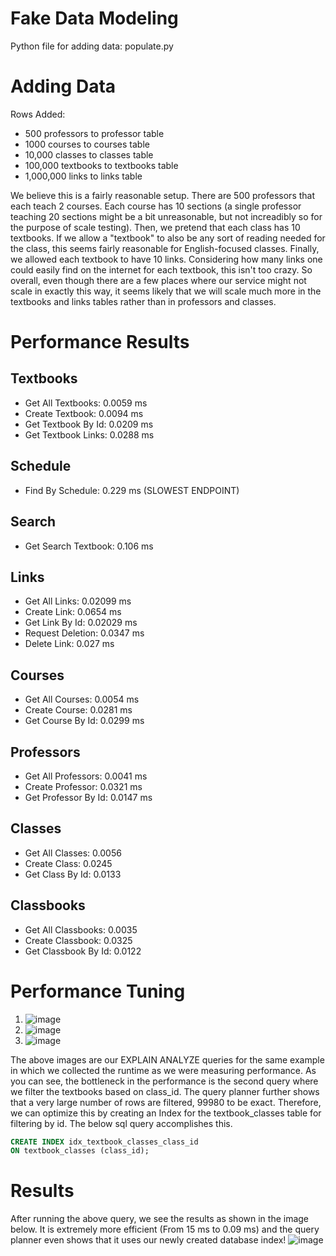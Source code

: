 # Fake Data Modeling

Python file for adding data: populate.py

# Adding Data

Rows Added:
 - 500 professors to professor table
 - 1000 courses to courses table
 - 10,000 classes to classes table
 - 100,000 textbooks to textbooks table
 - 1,000,000 links to links table

We believe this is a fairly reasonable setup. There are 500 professors that each teach 2 courses. Each course has 10 sections (a single professor teaching 20
sections might be a bit unreasonable, but not increadibly so for the purpose of scale testing). Then, we pretend that each class has 10 textbooks. If we 
allow a "textbook" to also be any sort of reading needed for the class, this seems fairly reasonable for English-focused classes. Finally, we allowed each textbook
to have 10 links. Considering how many links one could easily find on the internet for each textbook, this isn't too crazy. So overall, even though there
are a few places where our service might not scale in exactly this way, it seems likely that we will scale much more in the textbooks and links tables rather
than in professors and classes.

# Performance Results
## Textbooks
- Get All Textbooks: 0.0059 ms
- Create Textbook: 0.0094 ms
- Get Textbook By Id: 0.0209 ms
- Get Textbook Links: 0.0288 ms

## Schedule
- Find By Schedule: 0.229 ms (SLOWEST ENDPOINT)

## Search
- Get Search Textbook: 0.106 ms

## Links
- Get All Links: 0.02099 ms
- Create Link: 0.0654 ms
- Get Link By Id: 0.02029 ms
- Request Deletion: 0.0347 ms
- Delete Link: 0.027 ms

## Courses
- Get All Courses: 0.0054 ms
- Create Course: 0.0281 ms
- Get Course By Id: 0.0299 ms

## Professors
- Get All Professors: 0.0041 ms
- Create Professor: 0.0321 ms
- Get Professor By Id: 0.0147 ms

## Classes
- Get All Classes: 0.0056
- Create Class: 0.0245
- Get Class By Id: 0.0133

## Classbooks
- Get All Classbooks: 0.0035
- Create Classbook: 0.0325
- Get Classbook By Id: 0.0122

# Performance Tuning
1. ![image](https://github.com/user-attachments/assets/3cf24ef1-c909-42be-8e24-a4849c200774)
2. ![image](https://github.com/user-attachments/assets/4031c303-3732-472b-a90d-a1c4c806cc13)
3. ![image](https://github.com/user-attachments/assets/03930818-83db-40cf-8b71-cdcc6440268f)

The above images are our EXPLAIN ANALYZE queries for the same example in which we collected the runtime as we were measuring performance. As you can see, the bottleneck in the performance is the second query where we filter the textbooks based on class_id. The query planner further shows that a very large number of rows are filtered, 99980 to be exact. Therefore, we can optimize this by creating an Index for the textbook_classes table for filtering by id. The below sql query accomplishes this.

```SQL
CREATE INDEX idx_textbook_classes_class_id
ON textbook_classes (class_id);
```
# Results
After running the above query, we see the results as shown in the image below. It is extremely more efficient (From 15 ms to 0.09 ms) and the query planner even shows that it uses our newly created database index!
![image](https://github.com/user-attachments/assets/72b9325d-5cd6-44c2-b762-d7f0967738aa)


